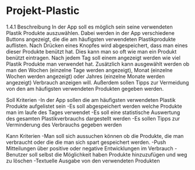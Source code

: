 # Projekt-Plastic

1.4.1	Beschreibung
In der App soll es möglich sein seine verwendeten Plastik Produkte auszuwählen. 
Dabei werden in der App verschiedene Buttons angezeigt, die die am häufigsten 
verwendeten Plastikprodukte auflisten. Nach Drücken eines Knopfes wird abgespeichert, 
dass man eines dieser Produkte benützt hat. Dies kann man so oft wie man ein Produkt benützt 
eintragen. Nach jedem Tag soll einem angezeigt werden wie viel Plastik Produkte man verwendet hat. 
Zusätzlich kann ausgewählt werden ob man den Wochen (einzelne Tage werden angezeigt), 
Monat (einzelne Wochen werden angezeigt) oder Jahres (einzelne Monate werden angezeigt) Verbrauch 
anzeigen will. Außerdem sollen Tipps zur Vermeidung von den am häufigsten verwendeten Produkten gegeben werden.




Soll Kriterien
-In der App sollen die am häufigsten verwendeten Plastik Produkte aufgelistet sein
-Es soll abgespeichert werden welche Produkte man im laufe des Tages verwendet
-Es soll eine statistische Auswertung des gesamten Plastikverbrauchs dargestellt werden
-Es sollen Tipps zur Verminderung des Verbrauchs gegeben werden


Kann Kriterien
-Man soll sich aussuchen können ob die Produkte, die man verbraucht oder die die man sich spart gespeichert werden.
-Push Mitteilungen über positive oder negative Entwicklungen im Verbrauch
-Benutzer soll selbst die Möglichkeit haben Produkte hinzuzufügen und weg zu löschen
-Textuelle Ausgabe von den verwendeten Produkten 


